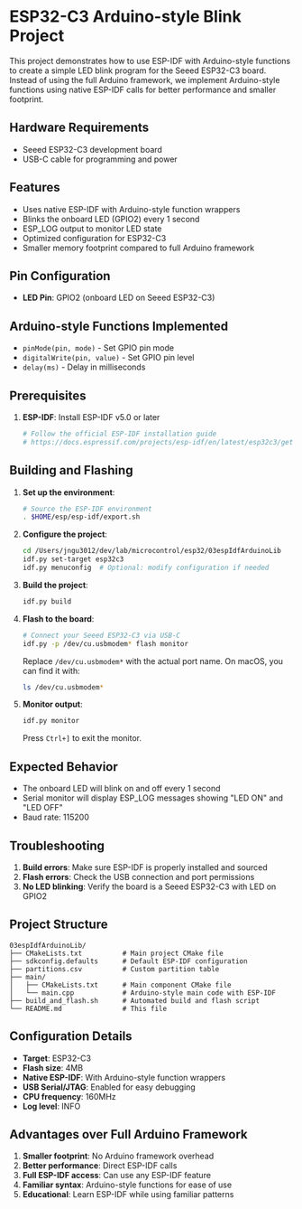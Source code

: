 # ESP32-C3 Arduino-style Blink Project

This project demonstrates how to use ESP-IDF with Arduino-style functions to create a simple LED blink program for the Seeed ESP32-C3 board. Instead of using the full Arduino framework, we implement Arduino-style functions using native ESP-IDF calls for better performance and smaller footprint.

## Hardware Requirements

- Seeed ESP32-C3 development board
- USB-C cable for programming and power

## Features

- Uses native ESP-IDF with Arduino-style function wrappers
- Blinks the onboard LED (GPIO2) every 1 second
- ESP_LOG output to monitor LED state
- Optimized configuration for ESP32-C3
- Smaller memory footprint compared to full Arduino framework

## Pin Configuration

- **LED Pin**: GPIO2 (onboard LED on Seeed ESP32-C3)

## Arduino-style Functions Implemented

- `pinMode(pin, mode)` - Set GPIO pin mode
- `digitalWrite(pin, value)` - Set GPIO pin level
- `delay(ms)` - Delay in milliseconds

## Prerequisites

1. **ESP-IDF**: Install ESP-IDF v5.0 or later
   ```bash
   # Follow the official ESP-IDF installation guide
   # https://docs.espressif.com/projects/esp-idf/en/latest/esp32c3/get-started/
   ```

## Building and Flashing

1. **Set up the environment**:
   ```bash
   # Source the ESP-IDF environment
   . $HOME/esp/esp-idf/export.sh
   ```

2. **Configure the project**:
   ```bash
   cd /Users/jngu3012/dev/lab/microcontrol/esp32/03espIdfArduinoLib
   idf.py set-target esp32c3
   idf.py menuconfig  # Optional: modify configuration if needed
   ```

3. **Build the project**:
   ```bash
   idf.py build
   ```

4. **Flash to the board**:
   ```bash
   # Connect your Seeed ESP32-C3 via USB-C
   idf.py -p /dev/cu.usbmodem* flash monitor
   ```
   
   Replace `/dev/cu.usbmodem*` with the actual port name. On macOS, you can find it with:
   ```bash
   ls /dev/cu.usbmodem*
   ```

5. **Monitor output**:
   ```bash
   idf.py monitor
   ```
   
   Press `Ctrl+]` to exit the monitor.

## Expected Behavior

- The onboard LED will blink on and off every 1 second
- Serial monitor will display ESP_LOG messages showing "LED ON" and "LED OFF"
- Baud rate: 115200

## Troubleshooting

1. **Build errors**: Make sure ESP-IDF is properly installed and sourced
2. **Flash errors**: Check the USB connection and port permissions
3. **No LED blinking**: Verify the board is a Seeed ESP32-C3 with LED on GPIO2

## Project Structure

```
03espIdfArduinoLib/
├── CMakeLists.txt          # Main project CMake file
├── sdkconfig.defaults      # Default ESP-IDF configuration
├── partitions.csv          # Custom partition table
├── main/
│   ├── CMakeLists.txt      # Main component CMake file
│   └── main.cpp            # Arduino-style main code with ESP-IDF
├── build_and_flash.sh      # Automated build and flash script
└── README.md               # This file
```

## Configuration Details

- **Target**: ESP32-C3
- **Flash size**: 4MB
- **Native ESP-IDF**: With Arduino-style function wrappers
- **USB Serial/JTAG**: Enabled for easy debugging
- **CPU frequency**: 160MHz
- **Log level**: INFO

## Advantages over Full Arduino Framework

1. **Smaller footprint**: No Arduino framework overhead
2. **Better performance**: Direct ESP-IDF calls
3. **Full ESP-IDF access**: Can use any ESP-IDF feature
4. **Familiar syntax**: Arduino-style functions for ease of use
5. **Educational**: Learn ESP-IDF while using familiar patterns
